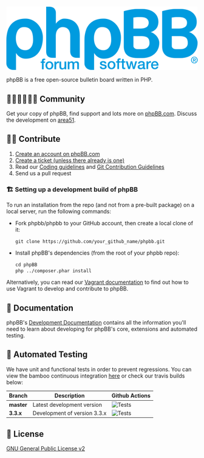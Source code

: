 [![phpBB](phpBB/styles/all/imgs/svg/phpbb_logo_large_cosmic.svg)](https://www.phpbb.com)

phpBB is a free open-source bulletin board written in PHP.

## 🧑🏻‍🤝🏻🧑🏽 Community

Get your copy of phpBB, find support and lots more on [phpBB.com](https://www.phpbb.com). Discuss the development on [area51](https://area51.phpbb.com/phpBB/index.php).

## 👨‍💻 Contribute

1. [Create an account on phpBB.com](https://www.phpbb.com/community/ucp.php?mode=register)
2. [Create a ticket (unless there already is one)](https://tracker.phpbb.com/secure/CreateIssue!default.jspa)
3. Read our [Coding guidelines](https://area51.phpbb.com/docs/dev/development/coding_guidelines.html) and [Git Contribution Guidelines](https://area51.phpbb.com/docs/dev/development/git.html)
4. Send us a pull request

### 🏗️ Setting up a development build of phpBB

To run an installation from the repo (and not from a pre-built package) on a local server, run the following commands:

- Fork phpbb/phpbb to your GitHub account, then create a local clone of it:
  ```
  git clone https://github.com/your_github_name/phpbb.git
  ```
- Install phpBB's dependencies (from the root of your phpbb repo):
  ```
  cd phpBB
  php ../composer.phar install
  ```

Alternatively, you can read our [Vagrant documentation](phpBB/docs/vagrant.md) to find out how to use Vagrant to develop and contribute to phpBB.

## 📓 Documentation

phpBB's [Development Documentation](https://area51.phpbb.com/docs/dev/index.html) contains all the information you'll need to learn about developing for phpBB's core, extensions and automated testing.

## 🔬 Automated Testing

We have unit and functional tests in order to prevent regressions. You can view the bamboo continuous integration [here](https://bamboo.phpbb.com) or check our travis builds below:

Branch  | Description | Github Actions |
------- | ----------- | -------------- |
**master** | Latest development version | ![Tests](https://github.com/phpbb/phpbb/workflows/Tests/badge.svg?branch=master) |
**3.3.x** | Development of version 3.3.x | ![Tests](https://github.com/phpbb/phpbb/workflows/Tests/badge.svg?branch=3.3.x) |

## 📜 License

[GNU General Public License v2](http://opensource.org/licenses/gpl-2.0.php)
